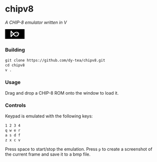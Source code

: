 # chipv8
_A CHIP-8 emulator written in V_

![screenshot](screenshot.bmp)

### Building
```
git clone https://github.com/dy-tea/chipv8.git
cd chipv8
v .
```

### Usage
Drag and drop a CHIP-8 ROM onto the window to load it.

### Controls
Keypad is emulated with the following keys:
```
1 2 3 4
q w e r
a s d f
z x c v
```
Press space to start/stop the emulation.
Press `p` to create a screenshot of the current frame and save it to a bmp file.
